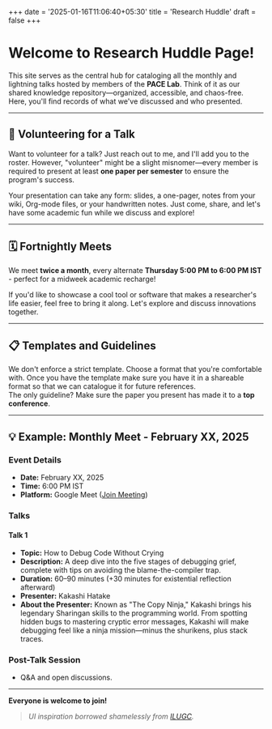 +++
date = '2025-01-16T11:06:40+05:30'
title = 'Research Huddle'
draft = false
+++

# Welcome to Research Huddle Page!

This site serves as the central hub for cataloging all the monthly and lightning talks hosted by members of the **PACE Lab**. Think of it as our shared knowledge repository—organized, accessible, and chaos-free. Here, you'll find records of what we've discussed and who presented.

---

## 📢 Volunteering for a Talk

Want to volunteer for a talk? Just reach out to me, and I'll add you to the roster. However, "volunteer" might be a slight misnomer—every member is required to present at least **one paper per semester** to ensure the program's success.

Your presentation can take any form: slides, a one-pager, notes from your wiki, Org-mode files, or your handwritten notes. Just come, share, and let's have some academic fun while we discuss and explore!

---

## 🗓️ Fortnightly Meets

We meet **twice a month**, every alternate **Thursday 5:00 PM to 6:00 PM IST** - perfect for a midweek academic recharge!

If you'd like to showcase a cool tool or software that makes a researcher's life easier, feel free to bring it along. Let's explore and discuss innovations together.

---

## 📋 Templates and Guidelines

We don't enforce a strict template. Choose a format that you're comfortable with. Once you have the template make sure you have it in a shareable format so that we can catalogue it for future references.  
The only guideline? Make sure the paper you present has made it to a **top conference**.

---

## 💡 Example: Monthly Meet - February XX, 2025

### **Event Details**
- **Date:** February XX, 2025  
- **Time:** 6:00 PM IST  
- **Platform:** Google Meet ([Join Meeting](#))  

### **Talks**

#### **Talk 1**
- **Topic:** How to Debug Code Without Crying  
- **Description:** A deep dive into the five stages of debugging grief, complete with tips on avoiding the blame-the-compiler trap.  
- **Duration:** 60–90 minutes (+30 minutes for existential reflection afterward)  
- **Presenter:** Kakashi Hatake  
- **About the Presenter:** Known as "The Copy Ninja," Kakashi brings his legendary Sharingan skills to the programming world. From spotting hidden bugs to mastering cryptic error messages, Kakashi will make debugging feel like a ninja mission—minus the shurikens, plus stack traces.

### **Post-Talk Session**
- Q&A and open discussions.

---

**Everyone is welcome to join!**  

> _UI inspiration borrowed shamelessly from [ILUGC](https://ilugc.in)._
